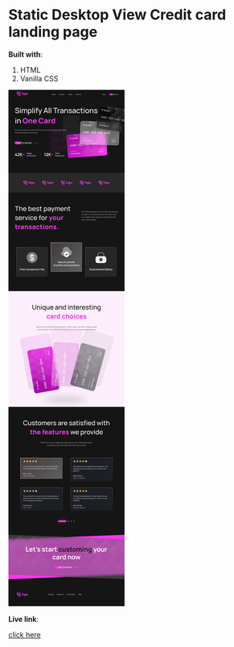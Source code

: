 # Static Desktop View Credit card landing page
 
 **Built with**:
 1. HTML
 2. Vanilla CSS


![output](./Credit%20card%20landing%20page.png)

**Live link**:

[click here](https://imaginative-sundae-f583a8.netlify.app/)
